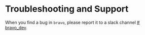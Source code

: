 # Troubleshooting and Support

When you find a bug in `bravo`, please report it to a slack channel [# bravo_dev](https://moneyforward.slack.com/archives/C01CNJYNFD2).
